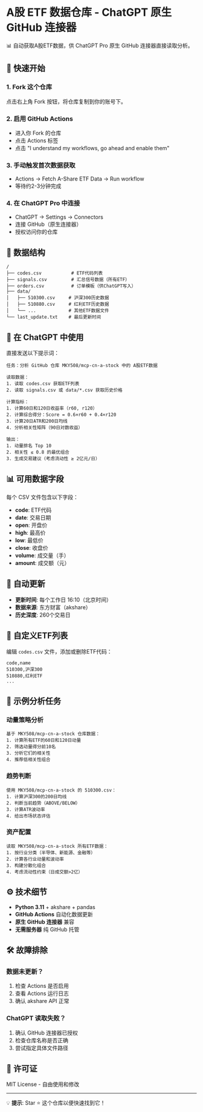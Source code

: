 # A股 ETF 数据仓库 - ChatGPT 原生 GitHub 连接器

📊 自动获取A股ETF数据，供 ChatGPT Pro 原生 GitHub 连接器直接读取分析。

## 🚀 快速开始

### 1. Fork 这个仓库
点击右上角 Fork 按钮，将仓库复制到你的账号下。

### 2. 启用 GitHub Actions
- 进入你 Fork 的仓库
- 点击 Actions 标签
- 点击 "I understand my workflows, go ahead and enable them"

### 3. 手动触发首次数据获取
- Actions → Fetch A-Share ETF Data → Run workflow
- 等待约2-3分钟完成

### 4. 在 ChatGPT Pro 中连接
- ChatGPT → Settings → Connectors
- 连接 GitHub（原生连接器）
- 授权访问你的仓库

## 📁 数据结构

```
/
├── codes.csv           # ETF代码列表
├── signals.csv         # 汇总信号数据（所有ETF）
├── orders.csv          # 订单模板（供ChatGPT写入）
├── data/
│   ├── 510300.csv     # 沪深300历史数据
│   ├── 510880.csv     # 红利ETF历史数据
│   └── ...            # 其他ETF数据文件
└── last_update.txt    # 最后更新时间
```

## 💬 在 ChatGPT 中使用

直接发送以下提示词：

```
任务：分析 GitHub 仓库 MKY508/mcp-cn-a-stock 中的 A股ETF数据

读取数据：
1. 读取 codes.csv 获取ETF列表
2. 读取 signals.csv 或 data/*.csv 获取历史价格

计算指标：
1. 计算60日和120日收益率（r60, r120）
2. 计算综合得分：Score = 0.6×r60 + 0.4×r120
3. 计算20日ATR和200日均线
4. 分析相关性矩阵（90日对数收益）

输出：
1. 动量排名 Top 10
2. 相关性 ≤ 0.8 的最优组合
3. 生成交易建议（考虑流动性 ≥ 2亿元/日）
```

## 📊 可用数据字段

每个 CSV 文件包含以下字段：
- **code**: ETF代码
- **date**: 交易日期
- **open**: 开盘价
- **high**: 最高价
- **low**: 最低价
- **close**: 收盘价
- **volume**: 成交量（手）
- **amount**: 成交额（元）

## 🔄 自动更新

- **更新时间**: 每个工作日 16:10（北京时间）
- **数据来源**: 东方财富（akshare）
- **历史深度**: 260个交易日

## 📝 自定义ETF列表

编辑 `codes.csv` 文件，添加或删除ETF代码：

```csv
code,name
510300,沪深300
510880,红利ETF
...
```

## 🎯 示例分析任务

### 动量策略分析
```
基于 MKY508/mcp-cn-a-stock 仓库数据：
1. 计算所有ETF的60日和120日动量
2. 筛选动量得分前10名
3. 分析它们的相关性
4. 推荐低相关性组合
```

### 趋势判断
```
使用 MKY508/mcp-cn-a-stock 的 510300.csv：
1. 计算沪深300的200日均线
2. 判断当前趋势（ABOVE/BELOW）
3. 计算ATR波动率
4. 给出市场状态评估
```

### 资产配置
```
读取 MKY508/mcp-cn-a-stock 所有ETF数据：
1. 按行业分类（半导体、新能源、金融等）
2. 计算各行业动量和波动率
3. 构建分散化组合
4. 考虑流动性约束（日成交额>2亿）
```

## ⚙️ 技术细节

- **Python 3.11** + akshare + pandas
- **GitHub Actions** 自动化数据更新
- **原生 GitHub 连接器** 兼容
- **无需服务器** 纯 GitHub 托管

## 🛠️ 故障排除

### 数据未更新？
1. 检查 Actions 是否启用
2. 查看 Actions 运行日志
3. 确认 akshare API 正常

### ChatGPT 读取失败？
1. 确认 GitHub 连接器已授权
2. 检查仓库名称是否正确
3. 尝试指定具体文件路径

## 📜 许可证

MIT License - 自由使用和修改

---

💡 **提示**: Star ⭐ 这个仓库以便快速找到它！